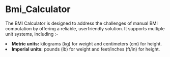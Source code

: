 # Bmi_Calculator
The BMI Calculator is designed to address the challenges
of manual BMI computation by offering a reliable, userfriendly solution. It supports multiple unit systems,
including :-
<li>
    <b>Metric units:</b> kilograms (kg) for weight and centimeters (cm) for height.
</li>
<li>
    <b>Imperial units:</b> pounds (lb) for weight and feet/inches (ft/in) for height.
</li>
